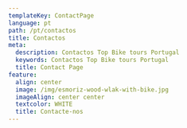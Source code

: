 ```yaml
---
templateKey: ContactPage
language: pt
path: /pt/contactos
title: Contactos
meta:
  description: Contactos Top Bike tours Portugal
  keywords: Contactos Top Bike tours Portugal
  title: Contact Page
feature:
  align: center
  image: /img/esmoriz-wood-wlak-with-bike.jpg
  imageAlign: center center
  textcolor: WHITE
  title: Contacte-nos
---
```




